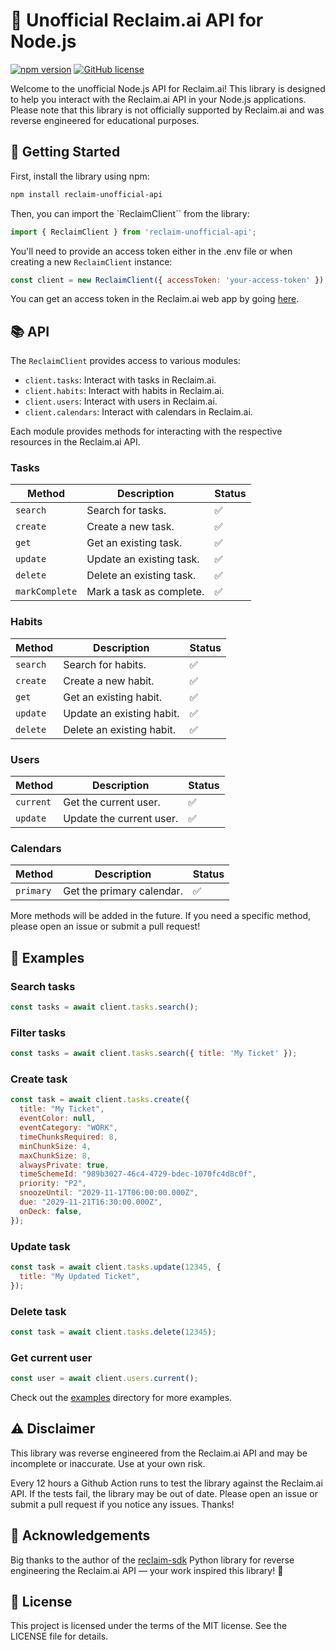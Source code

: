 # 📅 Unofficial Reclaim.ai API for Node.js

[![npm version](https://badge.fury.io/js/reclaim-unofficial-api.svg)](https://www.npmjs.com/package/reclaim-unofficial-api)
[![GitHub license](https://img.shields.io/github/license/DRFR0ST/reclaim-unofficial-api)](https://github.com/DRFR0ST/reclaim-unofficial-api/blob/main/LICENSE)

Welcome to the unofficial Node.js API for Reclaim.ai! This library is designed to help you interact with the Reclaim.ai API in your Node.js applications. Please note that this library is not officially supported by Reclaim.ai and was reverse engineered for educational purposes.

## 🚀 Getting Started

First, install the library using npm:

```sh
npm install reclaim-unofficial-api
```

Then, you can import the `ReclaimClient`` from the library:

```js
import { ReclaimClient } from 'reclaim-unofficial-api';
```

You'll need to provide an access token either in the .env file or when creating a new `ReclaimClient` instance:

```js
const client = new ReclaimClient({ accessToken: 'your-access-token' });
```

You can get an access token in the Reclaim.ai web app by going [here](https://app.reclaim.ai/settings/developer).

## 📚 API
The `ReclaimClient` provides access to various modules:

- `client.tasks`: Interact with tasks in Reclaim.ai.
- `client.habits`: Interact with habits in Reclaim.ai.
- `client.users`: Interact with users in Reclaim.ai.
- `client.calendars`: Interact with calendars in Reclaim.ai.

Each module provides methods for interacting with the respective resources in the Reclaim.ai API.

### Tasks

Method | Description | Status
--- | --- | ---
`search` | Search for tasks. | ✅
`create` | Create a new task. | ✅
`get` | Get an existing task. | ✅
`update` | Update an existing task. | ✅
`delete` | Delete an existing task. | ✅
`markComplete` | Mark a task as complete. | ✅

### Habits

Method | Description | Status
--- | --- | ---
`search` | Search for habits. | ✅
`create` | Create a new habit. | ✅
`get` | Get an existing habit. | ✅
`update` | Update an existing habit. | ✅
`delete` | Delete an existing habit. | ✅

### Users

Method | Description | Status
--- | --- | ---
`current` | Get the current user. | ✅
`update` | Update the current user. | ✅

### Calendars

Method | Description | Status
--- | --- | ---
`primary` | Get the primary calendar. | ✅


More methods will be added in the future. If you need a specific method, please open an issue or submit a pull request!

## 📖 Examples

### Search tasks
```js
const tasks = await client.tasks.search();
```

### Filter tasks
```js
const tasks = await client.tasks.search({ title: 'My Ticket' });
```

### Create task
```js
const task = await client.tasks.create({
  title: "My Ticket",
  eventColor: null,
  eventCategory: "WORK",
  timeChunksRequired: 8,
  minChunkSize: 4,
  maxChunkSize: 8,
  alwaysPrivate: true,
  timeSchemeId: "989b3027-46c4-4729-bdec-1070fc4d8c0f",
  priority: "P2",
  snoozeUntil: "2029-11-17T06:00:00.000Z",
  due: "2029-11-21T16:30:00.000Z",
  onDeck: false,
});
```

### Update task
```js
const task = await client.tasks.update(12345, {
  title: "My Updated Ticket",
});
```

### Delete task
```js
const task = await client.tasks.delete(12345);
```

### Get current user
```js
const user = await client.users.current();
```

Check out the [examples](https://github.com/DRFR0ST/reclaim-unofficial-api/blob/main/example/index.ts) directory for more examples.

## ⚠️ Disclaimer
This library was reverse engineered from the Reclaim.ai API and may be incomplete or inaccurate. Use at your own risk.

Every 12 hours a Github Action runs to test the library against the Reclaim.ai API. If the tests fail, the library may be out of date. Please open an issue or submit a pull request if you notice any issues. Thanks!

## 🙏 Acknowledgements
Big thanks to the author of the [reclaim-sdk](https://github.com/llabusch93/reclaim-sdk/tree/master) Python library for reverse engineering the Reclaim.ai API — your work inspired this library! 🚀

## 📝 License
This project is licensed under the terms of the MIT license. See the LICENSE file for details.
